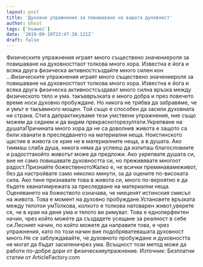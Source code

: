 ```yaml
---
layout: post
title: 'Духовни упражнения за повишаване на вашата духовност'
author: Ghost
tags: ['huawei']
date: '2019-09-19T23:47:38.121Z'
draft: false
---
```


Физическите упражнения играят много съществено значениероля за повишаване на духовносттаот толкова много хора. Известна е йога и всяка друга физическа активностсъздайте много силен кон ...Физическите упражнения играят много съществено значениероля за повишаване на духовносттаот толкова много хора. Известна е йога и всяка друга физическа активностсъздават много силна връзка между физическото тяло и ума. такъввръзката е много добра и през повечето време носи духовно пробуждане. Но никога не трябва да забравяме, че и умът е такъвмного мощен. Той също е способен да засили духовната ни страна. Стига дапрактикуваме тези умствени упражнения, ние също можем да седнем и да видим прекрасноторезултати.Укрепване на душатаПричината много хора да не са доволнив живота е защото са били хванати в преследването на материални неща. Ноистинското щастие в живота се крие не в материалните неща, а в душата. Ако тиимаш слаба душа, никога няма да успееш да изпиташ благословиите и радосттакойто животът може да предложи. Ако укрепвате душата си, вие не само повишавате духовността си, но преживявате многоот радост.Признайте божественотоЖалко е, че всички преминавамеживот, без да настройвате само няколко минути, за да оцените по-високата сила. Ако тине признавате това в живота си, много по-вероятно е да бъдете хванатимрежата за преследване на материални неща. Оценяването на божеството означава, че ниеценят истинския смисъл на живота. Това е момент на духовно пробуждане.Установете връзката между тялотои умТолкова, колкото е толкова натоварен живот,уверете се, че в края на деня ума и тялото ви римуват. Това е едноперфектен начин, чрез който можете да създадете усещане за реалност в себе си.Лесният начин, по който можете да направите това, е чрез упражнения, като по този начин вие подобряватевашата духовност много.Не се заблуждавайте, че духовното пробуждане и духовността не могат да бъдат засиленичрез ума. Всъщност този метод може да работи по-добре дори от физическияупражнение. Източник: Безплатни статии от ArticleFactory.com
